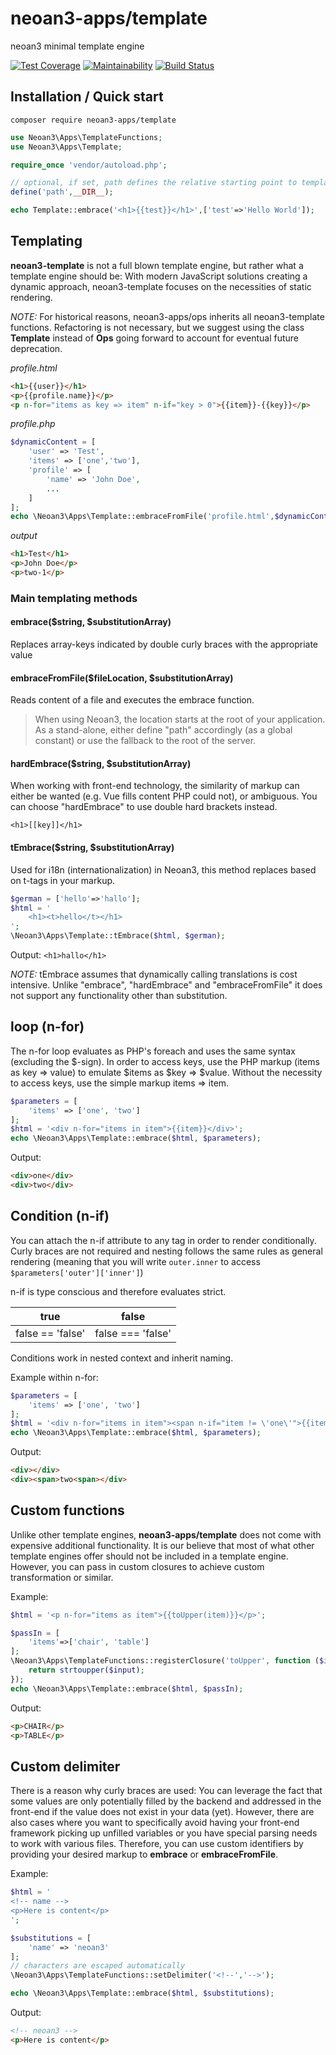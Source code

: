 # neoan3-apps/template
neoan3 minimal template engine

[![Test Coverage](https://api.codeclimate.com/v1/badges/76b09924300375c4d79a/test_coverage)](https://codeclimate.com/github/sroehrl/neoan3-template/test_coverage)
[![Maintainability](https://api.codeclimate.com/v1/badges/76b09924300375c4d79a/maintainability)](https://codeclimate.com/github/sroehrl/neoan3-template/maintainability)
[![Build Status](https://travis-ci.org/sroehrl/neoan3-template.svg?branch=master)](https://travis-ci.org/sroehrl/neoan3-template)

## Installation / Quick start

`composer require neoan3-apps/template`

```php
use Neoan3\Apps\TemplateFunctions;
use Neoan3\Apps\Template;

require_once 'vendor/autoload.php';

// optional, if set, path defines the relative starting point to templates
define('path',__DIR__);

echo Template::embrace('<h1>{{test}}</h1>',['test'=>'Hello World']);
```

## Templating
**neoan3-template** is not a full blown template engine, but rather what a template engine should be: 
With modern JavaScript solutions creating a dynamic approach, neoan3-template focuses on the necessities of static rendering. 

_NOTE:_ For historical reasons, neoan3-apps/ops inherits all neoan3-template functions.
Refactoring is not necessary, but we suggest using the class **Template** instead of **Ops**
going forward to account for eventual future deprecation.

_profile.html_
```HTML
<h1>{{user}}</h1>
<p>{{profile.name}}</p>
<p n-for="items as key => item" n-if="key > 0">{{item}}-{{key}}</p>

```
_profile.php_
```PHP
$dynamicContent = [
    'user' => 'Test',
    'items' => ['one','two'],
    'profile' => [
        'name' => 'John Doe',
        ...
    ]
];
echo \Neoan3\Apps\Template::embraceFromFile('profile.html',$dynamicContent);
```
_output_
```HTML
<h1>Test</h1>
<p>John Doe</p>
<p>two-1</p>
```

### Main templating methods
#### embrace($string, $substitutionArray)
Replaces array-keys indicated by double curly braces with the appropriate value
#### embraceFromFile($fileLocation, $substitutionArray)
Reads content of a file and executes the embrace function.
>When using Neoan3, the location starts at the root of your application. As a stand-alone, either define "path" accordingly (as a global constant) or use the fallback to the root of the server.

#### hardEmbrace($string, $substitutionArray)
When working with front-end technology, the similarity of markup can either be wanted (e.g. Vue fills content PHP could not), or ambiguous.
You can choose "hardEmbrace" to use double hard brackets instead.

`<h1>[[key]]</h1>`
#### tEmbrace($string, $substitutionArray)
Used for i18n (internationalization) in Neoan3, this method replaces based on t-tags in your markup.
```PHP
$german = ['hello'=>'hallo'];
$html = '
    <h1><t>hello</t></h1>
';
\Neoan3\Apps\Template::tEmbrace($html, $german);
```
Output:
`<h1>hallo</h1>`

_NOTE:_ tEmbrace assumes that dynamically calling translations is cost intensive. 
Unlike "embrace", "hardEmbrace" and "embraceFromFile" it does not 
support any functionality other than substitution.  

## loop (n-for)

The n-for loop evaluates as PHP's foreach and uses the same syntax (excluding the $-sign).
In order to access keys, use the PHP markup (items as key => value) to emulate $items as $key => $value.
Without the necessity to access keys, use the simple markup items => item.
```PHP
$parameters = [
    'items' => ['one', 'two']
];
$html = '<div n-for="items in item">{{item}}</div>';
echo \Neoan3\Apps\Template::embrace($html, $parameters);
```
Output:
```html
<div>one</div>
<div>two</div>

```


## Condition (n-if)

You can attach the n-if attribute to any tag in order to render conditionally. 
Curly braces are not required and nesting follows the same rules as general rendering 
(meaning that you will write `outer.inner` to access `$parameters['outer']['inner']`)

n-if is type conscious and therefore evaluates strict.

| true | false |
| --- | --- |
| false == 'false' | false === 'false' |

Conditions work in nested context and inherit naming. 

Example within n-for:
```php
$parameters = [
    'items' => ['one', 'two']
];
$html = '<div n-for="items in item"><span n-if="item != \'one\'">{{item}}</span></div>';
echo \Neoan3\Apps\Template::embrace($html, $parameters);

```
Output:

```html
<div></div>
<div><span>two<span></div>

```

## Custom functions

Unlike other template engines, **neoan3-apps/template** does not come with expensive additional functionality.
It is our believe that most of what other template engines offer should not be included in a template engine.
However, you can pass in custom closures to achieve custom transformation or similar.

Example:

```PHP
$html = '<p n-for="items as item">{{toUpper(item)}}</p>';

$passIn = [
    'items'=>['chair', 'table']
];
\Neoan3\Apps\TemplateFunctions::registerClosure('toUpper', function ($input){
    return strtoupper($input);
});
echo \Neoan3\Apps\Template::embrace($html, $passIn);
```

Output:

```html
<p>CHAIR</p>
<p>TABLE</p>

```

## Custom delimiter

There is a reason why curly braces are used: You can leverage the fact that some values are only potentially filled by the backend and 
addressed in the front-end if the value does not exist in your data (yet).
However, there are also cases where you want to specifically avoid having your front-end 
framework picking up unfilled variables or you have special parsing needs to work with various files.
Therefore, you can use custom identifiers by providing your desired markup to **embrace** or **embraceFromFile**.

Example:

```php
$html = '
<!-- name -->
<p>Here is content</p>
';

$substitutions = [
    'name' => 'neoan3'
];
// characters are escaped automatically
\Neoan3\Apps\TemplateFunctions::setDelimiter('<!--','-->');

echo \Neoan3\Apps\Template::embrace($html, $substitutions);
```

Output:

```html
<!-- neoan3 -->
<p>Here is content</p>
```
